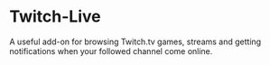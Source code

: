 # Twitch-Live
A useful add-on for browsing Twitch.tv games, streams and getting notifications when your followed channel come online.